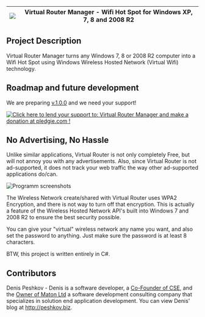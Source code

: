 ![](https://github.com/denis-peshkov/VirtualRrouterManager/blob/master/img/Logo.jpg) | Virtual Router Manager - Wifi Hot Spot for Windows XP, 7, 8 and 2008 R2
-- | --

## Project Description

Virtual Router Manager turns any Windows 7, 8 or 2008 R2 computer into a Wifi Hot Spot using Windows Wireless Hosted Network (Virtual Wifi) technology.

## Roadmap and future development

We are preparing [v.1.0.0](https://github.com/denis-peshkov/VirtualRrouterManager/wiki/Release-1.0.0) and we need your support!

<a href='https://pledgie.com/campaigns/19441'><img alt='Click here to lend your support to: Virtual Router Manager and make a donation at pledgie.com !' src='https://pledgie.com/campaigns/19441.png?skin_name=chrome' border='0' ></a>

## No Advertising, No Hassle

Unlike similar applications, Virtual Router is not only completely Free, but will not annoy you with any advertisements. Also, since Virtual Router is not ad-supported, it does not track your web traffic the way other ad-supported applications do/can.

![Programm screenshots](https://github.com/denis-peshkov/VirtualRrouterManager/blob/master/img/Screenshot1.png)

The Wireless Network create/shared with Virtual Router uses WPA2 Encryption, and there is not way to turn off that encryption. This is actually a feature of the Wireless Hosted Network API's built into Windows 7 and 2008 R2 to ensure the best security possible.

You can give your "virtual" wireless network any name you want, and also set the password to anything. Just make sure the password is at least 8 characters.

BTW, this project is written entirely in C#.

## Contributors

Denis Peshkov - Denis is a software developer, a [Co-Founder of CSE](http://cse.com/), and the [Owner of Maton Ltd](http://maton.com.ua/) a software development consulting company that specializes in solution end application development. You can view Denis' blog at http://peshkov.biz.
